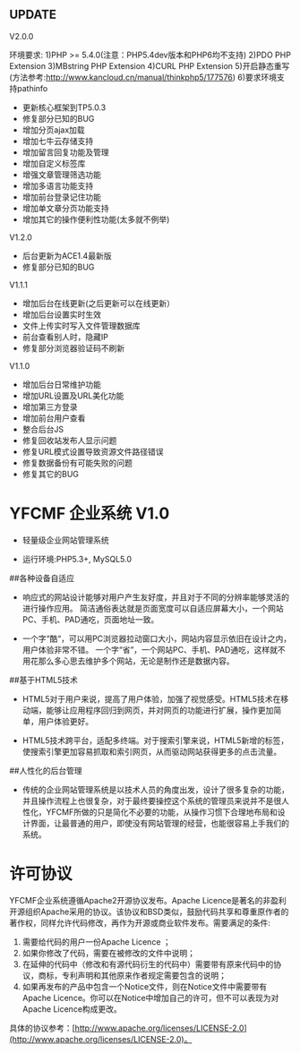 ## UPDATE
V2.0.0

环境要求:
1)PHP >= 5.4.0(注意：PHP5.4dev版本和PHP6均不支持)
2)PDO PHP Extension
3)MBstring PHP Extension
4)CURL PHP Extension
5)开启静态重写(方法参考:http://www.kancloud.cn/manual/thinkphp5/177576)
6)要求环境支持pathinfo

* 更新核心框架到TP5.0.3
* 修复部分已知的BUG
* 增加分页ajax加载
* 增加七牛云存储支持
* 增加留言回复功能及管理
* 增加自定义标签库
* 增强文章管理筛选功能
* 增加多语言功能支持
* 增加前台登录记住功能
* 增加单文章分页功能支持
* 增加其它的操作便利性功能(太多就不例举)

V1.2.0
* 后台更新为ACE1.4最新版
* 修复部分已知的BUG

V1.1.1
* 增加后台在线更新(之后更新可以在线更新）
* 增加后台设置实时生效
* 文件上传实时写入文件管理数据库
* 前台查看别人时，隐藏IP
* 修复部分浏览器验证码不刷新


V1.1.0
* 增加后台日常维护功能
* 增加URL设置及URL美化功能
* 增加第三方登录
* 增加前台用户查看
* 整合后台JS
* 修复回收站发布人显示问题
* 修复URL模式设置导致资源文件路径错误
* 修复数据备份有可能失败的问题
* 修复其它的BUG

# YFCMF 企业系统 V1.0

- 轻量级企业网站管理系统

- 运行环境:PHP5.3+, MySQL5.0



##各种设备自适应

- 响应式的网站设计能够对用户产生友好度，并且对于不同的分辨率能够灵活的进行操作应用。 简洁通俗表达就是页面宽度可以自适应屏幕大小，一个网站PC、手机、PAD通吃，页面地址一致。

- 一个字“酷“，可以用PC浏览器拉动窗口大小，网站内容显示依旧在设计之内，用户体验非常不错。 一个字“省”，一个网站PC、手机、PAD通吃，这样就不用花那么多心思去维护多个网站，无论是制作还是数据内容。


##基于HTML5技术

- HTML5对于用户来说，提高了用户体验，加强了视觉感受。HTML5技术在移动端，能够让应用程序回归到网页，并对网页的功能进行扩展，操作更加简单，用户体验更好。 

- HTML5技术跨平台，适配多终端。对于搜索引擎来说，HTML5新增的标签，使搜索引擎更加容易抓取和索引网页，从而驱动网站获得更多的点击流量。


##人性化的后台管理

- 传统的企业网站管理系统是以技术人员的角度出发，设计了很多复杂的功能，并且操作流程上也很复杂，对于最终要操控这个系统的管理员来说并不是很人性化，YFCMF所做的只是简化不必要的功能，从操作习惯下合理地布局和设计界面，让最普通的用户，即使没有网站管理的经营，也能很容易上手我们的系统。



# 许可协议

YFCMF企业系统遵循Apache2开源协议发布。Apache Licence是著名的非盈利开源组织Apache采用的协议。该协议和BSD类似，鼓励代码共享和尊重原作者的著作权，同样允许代码修改，再作为开源或商业软件发布。需要满足的条件:

1. 需要给代码的用户一份Apache Licence ；
2. 如果你修改了代码，需要在被修改的文件中说明；
3. 在延伸的代码中（修改和有源代码衍生的代码中）需要带有原来代码中的协议，商标，专利声明和其他原来作者规定需要包含的说明；
4. 如果再发布的产品中包含一个Notice文件，则在Notice文件中需要带有Apache Licence。你可以在Notice中增加自己的许可，但不可以表现为对Apache Licence构成更改。

具体的协议参考：[http://www.apache.org/licenses/LICENSE-2.0](http://www.apache.org/licenses/LICENSE-2.0)。